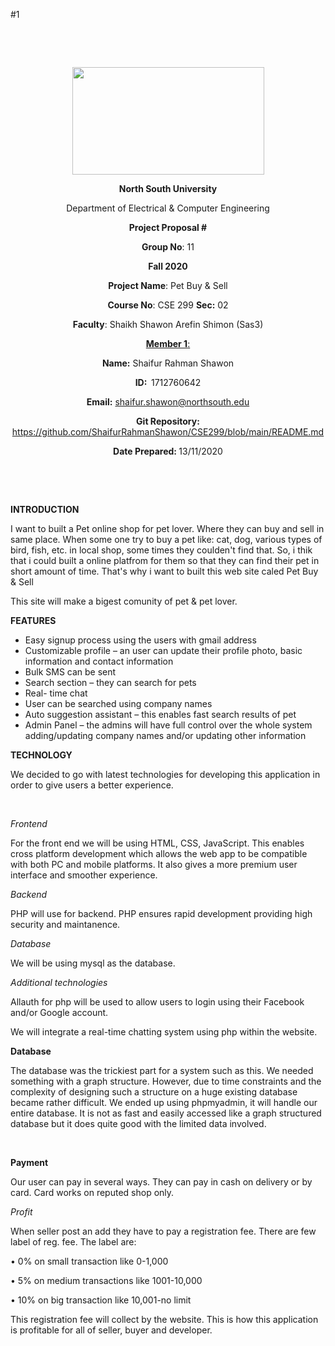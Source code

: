 #1
<p style="text-align: center;">&nbsp;</p>
<p style="text-align: center;">&nbsp;</p>
<p align="center"><strong><img src="https://media.dhakatribune.com/uploads/2016/11/nsulogo.jpg" alt="" width="307" height="172" /></strong></p>
<p align="center"><strong>North South University</strong></p>
<p align="center">Department of Electrical &amp; Computer Engineering</p>
<p align="center"><strong>Project Proposal #</strong></p>
<p align="center"><strong>Group No</strong>: 11</p>
<p align="center"><strong>Fall 2020</strong></p>
<p align="center"><strong>Project Name</strong>: Pet Buy &amp; Sell</p>
<p align="center"><strong>Course No</strong>: CSE 299 <strong>Sec</strong><strong>:</strong> 02</p>
<p align="center"><strong>Faculty</strong>: Shaikh Shawon Arefin Shimon (Sas3)</p>
<p align="center"><strong><u>Member 1</u></strong><u>:</u></p>
<p align="center"><strong>Name</strong><strong>:</strong> Shaifur Rahman Shawon</p>
<p align="center"><strong>ID</strong><strong>:&nbsp; </strong>1712760642</p>
<p align="center"><strong>Email</strong><strong>:</strong> <a href="mailto:shaifur.shawon@northsouth.edu">shaifur.shawon@northsouth.edu</a></p>
<p align="center"><strong>Git Repository</strong><strong>: </strong><a href="https://github.com/WasekRahman/SU19CSE299S16G07NSU/">https://github.com/ShaifurRahmanShawon/CSE299/blob/main/README.md</a></p>
<p align="center"><strong>Date Prepared</strong><strong>: </strong>13/11/2020</p>
<p><strong>&nbsp;</strong></p>
<p><strong>&nbsp;</strong></p>
<p><strong>INTRODUCTION</strong></p>
<p>I want to built a Pet online shop for pet lover. Where they can buy and sell in same place. When some one try to buy a pet  like: cat, dog, various types of bird, fish, etc. in local shop, some times they coulden't find that. So, i thik that i could built a online platfrom for them so that they can find their pet in short amount of time. That's why i want to built this web site caled Pet Buy &amp; Sell</p>
<p>This site will make a bigest comunity of pet &amp; pet lover.</p>
<p><strong>FEATURES</strong></p>
<ul>
<li>Easy signup process using the users with gmail address</li>
<li>Customizable profile &ndash; an user can update their profile photo, basic information and contact information</li>
<li>Bulk SMS can be sent</li>
<li>Search section &ndash; they can search for pets</li>
<li>Real- time chat</li>
<li>User can be searched using company names</li>
<li>Auto suggestion assistant &ndash; this enables fast search results of pet</li>
<li>Admin Panel &ndash; the admins will have full control over the whole system adding/updating company names and/or updating other information</li>
</ul>
<p><strong>TECHNOLOGY</strong></p>
<p>We decided to go with latest technologies for developing this application in order to give users a better experience.</p>
<p>&nbsp;</p>
<p><em>Frontend</em></p>
<p>For the front end we will be using HTML, CSS, JavaScript. This enables cross platform development which allows the web app to be compatible with both PC and mobile platforms. It also gives a more premium user interface and smoother experience.</p>
<p><em>Backend</em></p>
<p>PHP will use for backend. PHP ensures rapid development providing high security and maintanence.</p>
<p><em>Database</em></p>
<p>We will be using mysql as the database.</p>
<p><em>Additional technologies</em></p>
<p>Allauth for php will be used to allow users to login using their Facebook and/or Google account.</p>
<p>We will integrate a real-time chatting system using php within the website.</p>
<p><strong>Database</strong></p>
<p>The database was the trickiest part for a system such as this. We needed something with a graph structure. However, due to time constraints and the complexity of designing such a structure on a huge existing database became rather difficult. We ended up using phpmyadmin,  it will handle our entire database. It is not as fast and easily accessed like a graph structured database but it does quite good with the limited data involved.</p>
<p>&nbsp;</p>
<p><strong>Payment</strong></p>
<p>Our user can pay in several ways. They can pay in cash on delivery or by card. Card works on
reputed shop only.</p>
<p><em>Profit</em></p>
<p>When seller post an add they have to pay a registration fee. There are few label of reg. fee. The
label are:
<p>• 0% on small transaction like 0-1,000</p>
<p>• 5% on medium transactions like 1001-10,000</p>
<p>• 10% on big transaction like 10,001-no limit</p>
This registration fee will collect by the website.
This is how this application is profitable for all of seller, buyer and developer.<p/>
